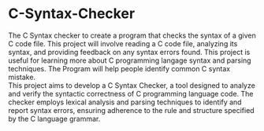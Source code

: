 # C-Syntax-Checker
 The C Syntax checker to create a program that checks the syntax of a given 
C code file. This project will involve reading a C code file, analyzing its syntax, and 
providing feedback on any syntax errors found. This project is useful for learning 
more about C programming langage syntax and parsing techniques. The Program will 
help people identify common C syntax mistake.  
                   This project aims to develop a C Syntax Checker, a tool designed to 
analyze and verify the syntactic correctness of C programming language code. The 
checker employs lexical analysis and parsing techniques to identify and report syntax 
errors, ensuring adherence to the rule and structure specified by the C language 
grammar. 
                
